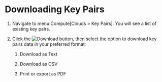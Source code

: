 # Downloading Key Pairs

1.  Navigate to menu:Compute\[Clouds \> Key Pairs\]. You will see a list
    of existing key pairs.

2.  Click the ![Download](../images/download-button.png) button, then
    select the option to download key pairs data in your preferred
    format:

    1.  Download as Text

    2.  Download as CSV

    3.  Print or export as PDF
